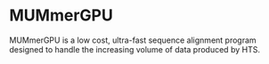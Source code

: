 # MUMmerGPU

MUMmerGPU is a low cost, ultra-fast sequence alignment program designed to handle the increasing volume of data produced by HTS.
